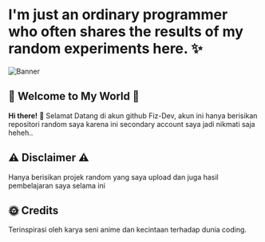 # I'm just an ordinary programmer who often shares the results of my random experiments here. ✨
![Banner]([https://www.pexels.com/photo/pagoda-in-gray-scale-shot-301614/](https://images.pexels.com/photos/301614/pexels-photo-301614.jpeg?auto=compress&cs=tinysrgb&w=1260&h=750&dpr=1)) 

## 🌟 Welcome to My World 🌟

**Hi there!** 👋 Selamat Datang di akun github Fiz-Dev, akun ini hanya berisikan repositori random saya karena ini secondary account saya jadi nikmati saja heheh..

## ⚠ Disclaimer ⚠
Hanya berisikan projek random yang saya upload dan juga hasil pembelajaran saya selama ini

## 🌞 Credits

Terinspirasi oleh karya seni anime dan kecintaan terhadap dunia coding.
